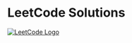# LeetCode Solutions

[![LeetCode Logo](https://leetcode.com/static/images/LeetCode_logo.png)](https://leetcode.com/u/ahmedfathi/)